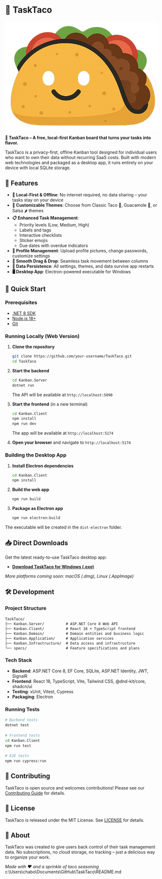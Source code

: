 # 🌮 TaskTaco

![TaskTaco Logo](Kanban.Client/src/components/ui/TaskTaco_logo.png)

**🌮 TaskTaco – A free, local-first Kanban board that turns your tasks into flavor.**

TaskTaco is a privacy-first, offline Kanban tool designed for individual users who want to own their data without recurring SaaS costs. Built with modern web technologies and packaged as a desktop app, it runs entirely on your device with local SQLite storage.

## 🌟 Features

- **🍅 Local-First & Offline**: No internet required, no data sharing – your tasks stay on your device
- **🎨 Customizable Themes**: Choose from Classic Taco 🌮, Guacamole 🥑, or Salsa 🌶️ themes
- **📋 Enhanced Task Management**:
  - Priority levels (Low, Medium, High)
  - Labels and tags
  - Interactive checklists
  - Sticker emojis
  - Due dates with overdue indicators
- **👤 Profile Management**: Upload profile pictures, change passwords, customize settings
- **🔄 Smooth Drag & Drop**: Seamless task movement between columns
- **💾 Data Persistence**: All settings, themes, and data survive app restarts
- **🖥️ Desktop App**: Electron-powered executable for Windows

## 🚀 Quick Start

### Prerequisites
- [.NET 8 SDK](https://dotnet.microsoft.com/download/dotnet/8.0)
- [Node.js 18+](https://nodejs.org/)
- [Git](https://git-scm.com/)

### Running Locally (Web Version)

1. **Clone the repository**
   ```bash
   git clone https://github.com/your-username/TaskTaco.git
   cd TaskTaco
   ```

2. **Start the backend**
   ```bash
   cd Kanban.Server
   dotnet run
   ```
   The API will be available at `http://localhost:5090`

3. **Start the frontend** (in a new terminal)
   ```bash
   cd Kanban.Client
   npm install
   npm run dev
   ```
   The app will be available at `http://localhost:5174`

4. **Open your browser** and navigate to `http://localhost:5174`

### Building the Desktop App

1. **Install Electron dependencies**
   ```bash
   cd Kanban.Client
   npm install
   ```

2. **Build the web app**
   ```bash
   npm run build
   ```

3. **Package as Electron app**
   ```bash
   npm run electron:build
   ```

The executable will be created in the `dist-electron` folder.

## 📥 Direct Downloads

Get the latest ready-to-use TaskTaco desktop app:

- **[Download TaskTaco for Windows (.exe)](https://github.com/your-username/TaskTaco/releases/latest)**

*More platforms coming soon: macOS (.dmg), Linux (.AppImage)*

## 🛠️ Development

### Project Structure
```
TaskTaco/
├── Kanban.Server/          # ASP.NET Core 8 Web API
├── Kanban.Client/          # React 18 + TypeScript frontend
├── Kanban.Domain/          # Domain entities and business logic
├── Kanban.Application/     # Application services
├── Kanban.Infrastructure/  # Data access and infrastructure
└── specs/                  # Feature specifications and plans
```

### Tech Stack
- **Backend**: ASP.NET Core 8, EF Core, SQLite, ASP.NET Identity, JWT, SignalR
- **Frontend**: React 18, TypeScript, Vite, Tailwind CSS, @dnd-kit/core, shadcn/ui
- **Testing**: xUnit, Vitest, Cypress
- **Packaging**: Electron

### Running Tests
```bash
# Backend tests
dotnet test

# Frontend tests
cd Kanban.Client
npm run test

# E2E tests
npm run cypress:run
```

## 🤝 Contributing

TaskTaco is open source and welcomes contributions! Please see our [Contributing Guide](CONTRIBUTING.md) for details.

## 📄 License

TaskTaco is released under the MIT License. See [LICENSE](LICENSE) for details.

## 🌮 About

TaskTaco was created to give users back control of their task management data. No subscriptions, no cloud storage, no tracking – just a delicious way to organize your work.

*Made with ❤️ and a sprinkle of taco seasoning*</content>
<parameter name="filePath">c:\Users\chabo\Documents\GitHub\TaskTaco\README.md